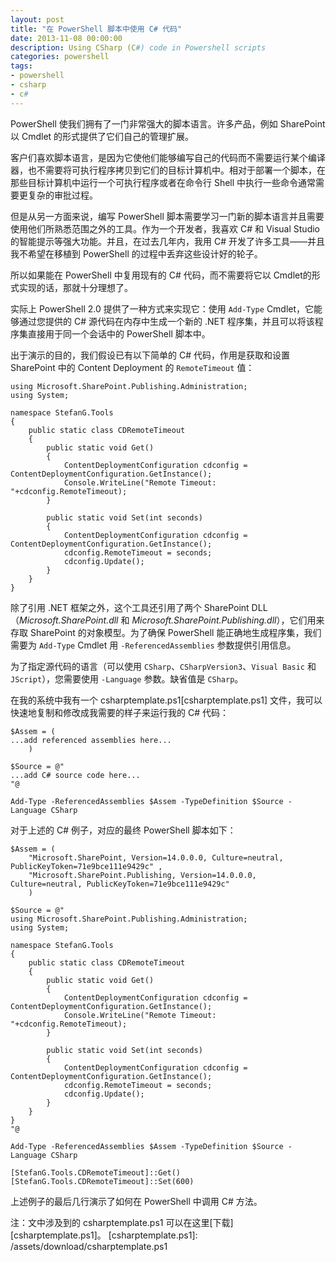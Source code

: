 ```yaml
---
layout: post
title: "在 PowerShell 脚本中使用 C# 代码"
date: 2013-11-08 00:00:00
description: Using CSharp (C#) code in Powershell scripts
categories: powershell
tags:
- powershell
- csharp
- c#
---
```

PowerShell 使我们拥有了一门非常强大的脚本语言。许多产品，例如 SharePoint 以 Cmdlet 的形式提供了它们自己的管理扩展。

客户们喜欢脚本语言，是因为它使他们能够编写自己的代码而不需要运行某个编译器，也不需要将可执行程序拷贝到它们的目标计算机中。相对于部署一个脚本，在那些目标计算机中运行一个可执行程序或者在命令行 Shell 中执行一些命令通常需要更复杂的审批过程。

但是从另一方面来说，编写 PowerShell 脚本需要学习一门新的脚本语言并且需要使用他们所熟悉范围之外的工具。作为一个开发者，我喜欢 C# 和 Visual Studio 的智能提示等强大功能。并且，在过去几年内，我用 C# 开发了许多工具——并且我不希望在移植到 PowerShell 的过程中丢弃这些设计好的轮子。

所以如果能在 PowerShell 中复用现有的 C# 代码，而不需要将它以 Cmdlet的形式实现的话，那就十分理想了。

实际上 PowerShell 2.0 提供了一种方式来实现它：使用 `Add-Type` Cmdlet，它能够通过您提供的 C# 源代码在内存中生成一个新的 .NET 程序集，并且可以将该程序集直接用于同一个会话中的 PowerShell 脚本中。

出于演示的目的，我们假设已有以下简单的 C# 代码，作用是获取和设置 SharePoint 中的 Content Deployment 的 `RemoteTimeout` 值：

	using Microsoft.SharePoint.Publishing.Administration; 
	using System; 
	
	namespace StefanG.Tools 
	{ 
	    public static class CDRemoteTimeout  
	    { 
	        public static void Get() 
	        { 
	            ContentDeploymentConfiguration cdconfig = ContentDeploymentConfiguration.GetInstance();
	            Console.WriteLine("Remote Timeout: "+cdconfig.RemoteTimeout); 
	        } 
	
	        public static void Set(int seconds) 
	        { 
	            ContentDeploymentConfiguration cdconfig = ContentDeploymentConfiguration.GetInstance(); 
	            cdconfig.RemoteTimeout = seconds;
	            cdconfig.Update();
	        } 
	    } 
	}

除了引用 .NET 框架之外，这个工具还引用了两个 SharePoint DLL（*Microsoft.SharePoint.dll* 和 *Microsoft.SharePoint.Publishing.dll*），它们用来存取 SharePoint 的对象模型。为了确保 PowerShell 能正确地生成程序集，我们需要为 `Add-Type` Cmdlet 用 `-ReferencedAssemblies` 参数提供引用信息。

为了指定源代码的语言（可以使用 `CSharp`、`CSharpVersion3`、`Visual Basic` 和 `JScript`），您需要使用 `-Language` 参数。缺省值是 `CSharp`。

在我的系统中我有一个 csharptemplate.ps1[csharptemplate.ps1] 文件，我可以快速地复制和修改成我需要的样子来运行我的 C# 代码：

	$Assem = (
	...add referenced assemblies here...
	    ) 
	
	$Source = @" 
	...add C# source code here...
	"@ 
	
	Add-Type -ReferencedAssemblies $Assem -TypeDefinition $Source -Language CSharp

对于上述的 C# 例子，对应的最终 PowerShell 脚本如下：

	$Assem = ( 
	    "Microsoft.SharePoint, Version=14.0.0.0, Culture=neutral, PublicKeyToken=71e9bce111e9429c" , 
	    "Microsoft.SharePoint.Publishing, Version=14.0.0.0, Culture=neutral, PublicKeyToken=71e9bce111e9429c"
	    ) 
	
	$Source = @" 
	using Microsoft.SharePoint.Publishing.Administration; 
	using System; 
	
	namespace StefanG.Tools 
	{ 
	    public static class CDRemoteTimeout  
	    { 
	        public static void Get() 
	        { 
	            ContentDeploymentConfiguration cdconfig = ContentDeploymentConfiguration.GetInstance();
	            Console.WriteLine("Remote Timeout: "+cdconfig.RemoteTimeout); 
	        } 
	         
	        public static void Set(int seconds) 
	        { 
	            ContentDeploymentConfiguration cdconfig = ContentDeploymentConfiguration.GetInstance(); 
	            cdconfig.RemoteTimeout = seconds;
	            cdconfig.Update();
	        } 
	    } 
	} 
	"@ 
	
	Add-Type -ReferencedAssemblies $Assem -TypeDefinition $Source -Language CSharp  
	
	[StefanG.Tools.CDRemoteTimeout]::Get()
	[StefanG.Tools.CDRemoteTimeout]::Set(600)

上述例子的最后几行演示了如何在 PowerShell 中调用 C# 方法。

注：文中涉及到的 csharptemplate.ps1 可以在这里[下载][csharptemplate.ps1]。
[csharptemplate.ps1]: /assets/download/csharptemplate.ps1
<!--本文国际来源：[Using CSharp (C#) code in Powershell scripts](http://blogs.technet.com/b/stefan_gossner/archive/2010/05/07/using-csharp-c-code-in-powershell-scripts.aspx)-->
